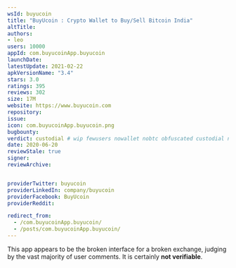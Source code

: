 ```yaml
---
wsId: buyucoin
title: "BuyUcoin : Crypto Wallet to Buy/Sell Bitcoin India"
altTitle: 
authors:
- leo
users: 10000
appId: com.buyucoinApp.buyucoin
launchDate: 
latestUpdate: 2021-02-22
apkVersionName: "3.4"
stars: 3.0
ratings: 395
reviews: 302
size: 17M
website: https://www.buyucoin.com
repository: 
issue: 
icon: com.buyucoinApp.buyucoin.png
bugbounty: 
verdict: custodial # wip fewusers nowallet nobtc obfuscated custodial nosource nonverifiable reproducible bounty defunct
date: 2020-06-20
reviewStale: true
signer: 
reviewArchive:


providerTwitter: buyucoin
providerLinkedIn: company/buyucoin
providerFacebook: BuyUcoin
providerReddit: 

redirect_from:
  - /com.buyucoinApp.buyucoin/
  - /posts/com.buyucoinApp.buyucoin/
---
```



This app appears to be the broken interface for a broken exchange, judging by
the vast majority of user comments. It is certainly **not verifiable**.
